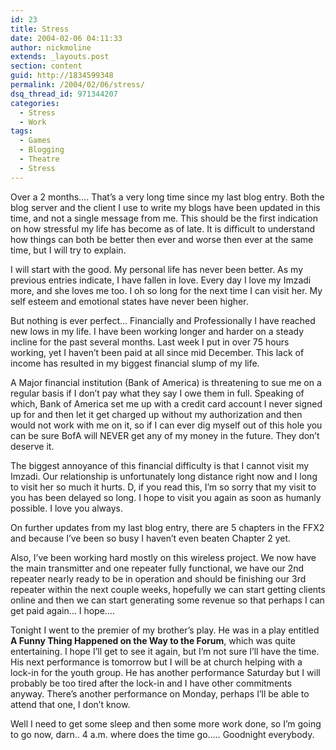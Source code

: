```yaml
---
id: 23
title: Stress
date: 2004-02-06 04:11:33
author: nickmoline
extends: _layouts.post
section: content
guid: http://1834599348
permalink: /2004/02/06/stress/
dsq_thread_id: 971344207
categories:
  - Stress
  - Work
tags:
  - Games
  - Blogging
  - Theatre
  - Stress
---
```

Over a 2 months&#8230;. That&#8217;s a very long time since my last blog entry. Both the blog server and the client I use to write my blogs have been updated in this time, and not a single message from me. This should be the first indication on how stressful my life has become as of late. It is difficult to understand how things can both be better then ever and worse then ever at the same time, but I will try to explain.

<!--more-->

I will start with the good. My personal life has never been better. As my previous entries indicate, I have fallen in love. Every day I love my Imzadi more, and she loves me too. I oh so long for the next time I can visit her. My self esteem and emotional states have never been higher.

But nothing is ever perfect&#8230; Financially and Professionally I have reached new lows in my life. I have been working longer and harder on a steady incline for the past several months. Last week I put in over 75 hours working, yet I haven&#8217;t been paid at all since mid December. This lack of income has resulted in my biggest financial slump of my life.

A Major financial institution (Bank of America) is threatening to sue me on a regular basis if I don&#8217;t pay what they say I owe them in full. Speaking of which, Bank of America set me up with a credit card account I never signed up for and then let it get charged up without my authorization and then would not work with me on it, so if I can ever dig myself out of this hole you can be sure BofA will NEVER get any of my money in the future. They don&#8217;t deserve it.

The biggest annoyance of this financial difficulty is that I cannot visit my Imzadi. Our relationship is unfortunately long distance right now and I long to visit her so much it hurts. D, if you read this, I&#8217;m so sorry that my visit to you has been delayed so long. I hope to visit you again as soon as humanly possible. I love you always.

On further updates from my last blog entry, there are 5 chapters in the FFX2 and because I&#8217;ve been so busy I haven&#8217;t even beaten Chapter 2 yet.

Also, I&#8217;ve been working hard mostly on this wireless project. We now have the main transmitter and one repeater fully functional, we have our 2nd repeater nearly ready to be in operation and should be finishing our 3rd repeater within the next couple weeks, hopefully we can start getting clients online and then we can start generating some revenue so that perhaps I can get paid again&#8230; I hope&#8230;.

Tonight I went to the premier of my brother&#8217;s play. He was in a play entitled **A Funny Thing Happened on the Way to the Forum**, which was quite entertaining. I hope I&#8217;ll get to see it again, but I&#8217;m not sure I&#8217;ll have the time. His next performance is tomorrow but I will be at church helping with a lock-in for the youth group. He has another performance Saturday but I will probably be too tired after the lock-in and I have other commitments anyway. There&#8217;s another performance on Monday, perhaps I&#8217;ll be able to attend that one, I don&#8217;t know.

Well I need to get some sleep and then some more work done, so I&#8217;m going to go now, darn.. 4 a.m. where does the time go&#8230;.. Goodnight everybody.
